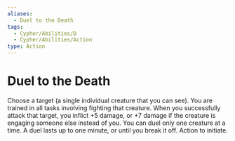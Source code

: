 ```yaml
---
aliases:
  - Duel to the Death
tags:
  - Cypher/Abilities/D
  - Cypher/Abilities/Action
type: Action
---
```


# Duel to the Death

Choose a target (a single individual creature that you can see). You are trained in all tasks involving fighting that creature. When you successfully attack that target, you inflict +5 damage, or +7 damage if the creature is engaging someone else instead of you. You can duel only one creature at a time. A duel lasts up to one minute, or until you break it off. Action to initiate.
